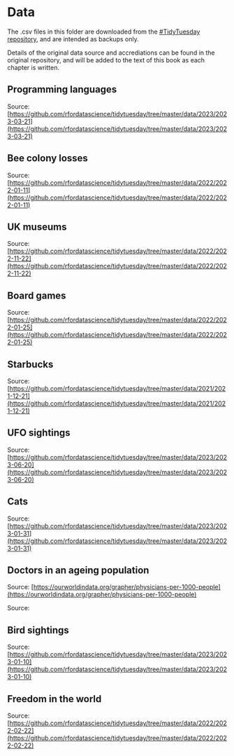 # Data

The .csv files in this folder are downloaded from the [#TidyTuesday repository](https://github.com/rfordatascience/tidytuesday/tree/master), and are intended as backups only. 

Details of the original data source and accrediations can be found in the original repository, and will be added to the text of this book as each chapter is written.

## Programming languages

Source: [https://github.com/rfordatascience/tidytuesday/tree/master/data/2023/2023-03-21](https://github.com/rfordatascience/tidytuesday/tree/master/data/2023/2023-03-21)

## Bee colony losses

Source: [https://github.com/rfordatascience/tidytuesday/tree/master/data/2022/2022-01-11](https://github.com/rfordatascience/tidytuesday/tree/master/data/2022/2022-01-11)

## UK museums

Source: [https://github.com/rfordatascience/tidytuesday/tree/master/data/2022/2022-11-22](https://github.com/rfordatascience/tidytuesday/tree/master/data/2022/2022-11-22)

## Board games

Source: [https://github.com/rfordatascience/tidytuesday/tree/master/data/2022/2022-01-25](https://github.com/rfordatascience/tidytuesday/tree/master/data/2022/2022-01-25)

## Starbucks

Source: [https://github.com/rfordatascience/tidytuesday/tree/master/data/2021/2021-12-21](https://github.com/rfordatascience/tidytuesday/tree/master/data/2021/2021-12-21)

## UFO sightings

Source: [https://github.com/rfordatascience/tidytuesday/tree/master/data/2023/2023-06-20](https://github.com/rfordatascience/tidytuesday/tree/master/data/2023/2023-06-20)

## Cats

Source: [https://github.com/rfordatascience/tidytuesday/tree/master/data/2023/2023-01-31](https://github.com/rfordatascience/tidytuesday/tree/master/data/2023/2023-01-31)

## Doctors in an ageing population

Source: [https://ourworldindata.org/grapher/physicians-per-1000-people](https://ourworldindata.org/grapher/physicians-per-1000-people)

Source: []()

## Bird sightings

Source: [https://github.com/rfordatascience/tidytuesday/tree/master/data/2023/2023-01-10](https://github.com/rfordatascience/tidytuesday/tree/master/data/2023/2023-01-10)

## Freedom in the world

Source: [https://github.com/rfordatascience/tidytuesday/tree/master/data/2022/2022-02-22](https://github.com/rfordatascience/tidytuesday/tree/master/data/2022/2022-02-22)















